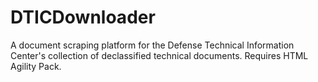 # DTICDownloader
A document scraping platform for the Defense Technical Information Center's collection of declassified technical documents. Requires HTML Agility Pack.
